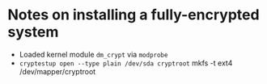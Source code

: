 # Notes on installing a fully-encrypted system
- Loaded kernel module `dm_crypt` via `modprobe`
- `cryptestup open --type plain /dev/sda cryptroot`
mkfs -t ext4 /dev/mapper/cryptroot
